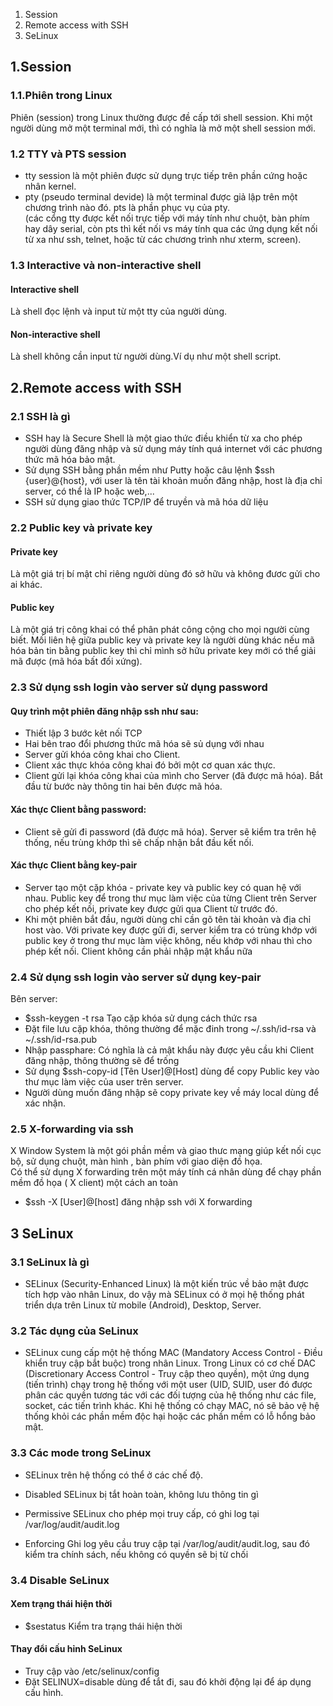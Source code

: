 1. Session  
2. Remote access with SSH  
3. SeLinux  
## 1.Session
### 1.1.Phiên trong Linux
Phiên (session) trong Linux thường được đề cấp tới shell session. Khi một người dùng mở một terminal mới, thì có nghĩa là mở một shell session mới.
### 1.2 TTY và PTS session
- tty session là một phiên được sử dụng trực tiếp trên phần cứng hoặc nhân kernel.
- pty (pseudo terminal devide) là một terminal được giả lập trên một chương trình nào đó. pts là phần phục vụ của pty.  
(các cổng tty được kết nối trực tiếp với máy tính như chuột, bàn phím hay dây serial, còn pts thì kết nối vs máy tính qua các ứng dụng kết nối từ xa như ssh, telnet, hoặc từ các chương trình như xterm, screen).  
### 1.3 Interactive và non-interactive shell
#### Interactive shell 
Là shell đọc lệnh và input từ một tty của người dùng.
#### Non-interactive shell
Là shell không cần input từ người dùng.Ví dụ như một shell script.
## 2.Remote access with SSH
### 2.1 SSH là gì
 - SSH hay là Secure Shell là một giao thức điều khiển từ xa cho phép người dùng đăng nhập và sử dụng máy tính quá internet với các phương thức mã hóa bảo mật.  
 - Sử dụng SSH bằng phần mềm như Putty hoặc câu lệnh $ssh {user}@{host}, với user là tên tài khoản muốn đăng nhập, host là địa chỉ server, có thể là IP hoặc web,...
 - SSH sử dụng giao thức TCP/IP để truyền và mã hóa dữ liệu
### 2.2 Public key và private key
#### Private key
Là một giá trị bí mật chỉ riêng người dùng đó sở hữu và không đươc gửi cho ai khác.
#### Public key
Là một giá trị công khai có thể phân phát công cộng cho mọi người cùng biết. Mối liên hệ giữa public key và private key là người dùng khác nếu mã hóa bản tin bằng public key thì chỉ mình sở hữu private key mới có thể giải mã được (mã hóa bất đối xứng).
### 2.3 Sử dụng ssh login vào server sử dụng password
#### Quy trình một phiên đăng nhập ssh như sau:
  - Thiết lập 3 bước kêt nối TCP
  - Hai bên trao đổi phương thức mã hóa sẽ sủ dụng với nhau
  - Server gửi khóa công khai cho Client.
  - Client xác thực khóa công khai đó bởi một cơ quan xác thực.
  - Client gửi lại khóa công khai của mình cho Server (đã được mã hóa). Bắt đầu từ bước này thông tin hai bên được mã hóa.
#### Xác thực Client bằng password:
  - Client sẽ gửi đi password (đã được mã hóa). Server sẽ kiểm tra trên hệ thống, nếu trùng khớp thì sẽ chấp nhận bắt đầu kết nối.
#### Xác thực Client bằng key-pair
  - Server tạo một cặp khóa - private key và public key có quan hệ với nhau. Public key để trong thư mục làm việc của từng Client trên Server cho phép kết nối, private key được gửi qua Client từ trước đó.
  - Khi một phiên bắt đầu, người dùng chỉ cần gõ tên tài khoản và địa chỉ host vào. Với private key được gửi đi, server kiểm tra có trùng khớp với public key ở trong thư mục làm việc không, nếu khớp với nhau thì cho phép kết nối. Client không cần phải nhập mật khẩu nữa
### 2.4 Sử dụng ssh login vào server sử dụng key-pair
Bên server:
 - $ssh-keygen -t rsa	Tạo cặp khóa sử dụng cách thức rsa
 - Đặt file lưu cặp khóa, thông thường để mặc đinh trong ~/.ssh/id-rsa và ~/.ssh/id-rsa.pub
 - Nhập passphare: Có nghĩa là cả mật khẩu này được yêu cầu khi Client đăng nhập, thông thường sẽ để trống
 - Sử dụng $ssh-copy-id [Tên User]@[Host] dùng để copy Public key vào thư mục làm việc của user trên server.
 - Người dùng muốn đăng nhập sẽ copy private key về máy local dùng để xác nhận.
### 2.5 X-forwarding via ssh
X Window System là một gói phần mềm và giao thưc mạng giúp kết nối cục bộ, sử dụng chuột, màn hình , bàn phím với giao diện đồ họa.  
Có thể sử dụng X forwarding trên một máy tính cá nhân dùng để chạy phần mềm đồ họa ( X client) một cách an toàn
 - $ssh -X [User]@[host]	đăng nhập ssh với X forwarding
## 3 SeLinux
### 3.1 SeLinux là gì
 - SELinux (Security-Enhanced Linux) là một kiến trúc về bảo mật được tích hợp vào nhân Linux, do vậy mà SELinux có ở mọi hệ thống phát triển dựa trên Linux từ mobile (Android), Desktop, Server. 
### 3.2 Tác dụng của SeLinux
 - SELinux cung cấp một hệ thống MAC (Mandatory Access Control - Điều khiển truy cập bắt buộc) trong nhân Linux. Trong Linux có cơ chế DAC (Discretionary Access Control - Truy cập theo quyền), một ứng dụng (tiến trình) chạy trong hệ thống với một user (UID, SUID, user đó được phân các quyền tương tác với các đối tượng của hệ thống như các file, socket, các tiến trình khác. Khi hệ thống có chạy MAC, nó sẽ bảo vệ hệ thống khỏi các phần mềm độc hại hoặc các phần mềm có lỗ hổng bảo mật.
### 3.3 Các mode trong SeLinux
 - SELinux trên hệ thống có thể ở các chế độ.

  - Disabled SELinux bị tắt hoàn toàn, không lưu thông tin gì
  - Permissive SELinux cho phép mọi truy cấp, có ghi log tại /var/log/audit/audit.log
  - Enforcing Ghi log yêu cầu truy cập tại /var/log/audit/audit.log, sau đó kiểm tra chính sách, nếu không có quyền sẽ bị từ chối
### 3.4 Disable SeLinux
#### Xem trạng thái hiện thời
 - $sestatus	Kiểm tra trạng thái hiện thời
#### Thay đổi cấu hỉnh SeLinux
 - Truy cập vào /etc/selinux/config
  - Đặt SELINUX=disable dùng để tắt đi, sau đó khởi động lại để áp dụng cấu hình.
